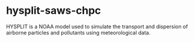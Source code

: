 # hysplit-saws-chpc
HYSPLIT is a NOAA model used to simulate the transport and dispersion of airborne particles and pollutants using meteorological data.
